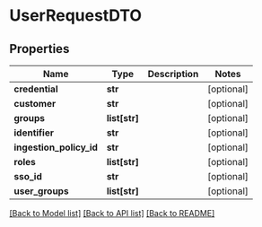 # UserRequestDTO

## Properties
Name | Type | Description | Notes
------------ | ------------- | ------------- | -------------
**credential** | **str** |  | [optional] 
**customer** | **str** |  | [optional] 
**groups** | **list[str]** |  | [optional] 
**identifier** | **str** |  | [optional] 
**ingestion_policy_id** | **str** |  | [optional] 
**roles** | **list[str]** |  | [optional] 
**sso_id** | **str** |  | [optional] 
**user_groups** | **list[str]** |  | [optional] 

[[Back to Model list]](../README.md#documentation-for-models) [[Back to API list]](../README.md#documentation-for-api-endpoints) [[Back to README]](../README.md)


